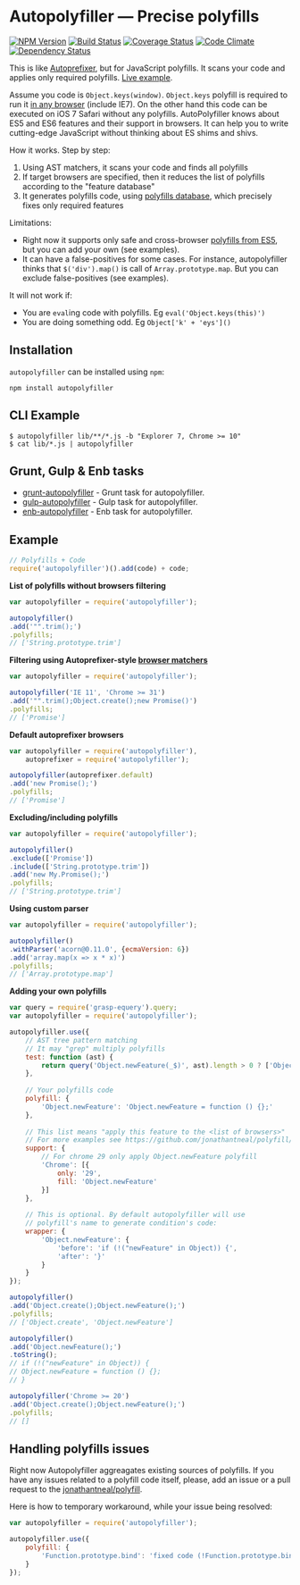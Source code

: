 # Autopolyfiller — Precise polyfills

[![NPM Version](https://badge.fury.io/js/autopolyfiller.png)](https://npmjs.org/package/autopolyfiller) [![Build Status](https://travis-ci.org/azproduction/autopolyfiller.png?branch=master)](https://travis-ci.org/azproduction/autopolyfiller) [![Coverage Status](https://coveralls.io/repos/azproduction/autopolyfiller/badge.png?branch=master&)](https://coveralls.io/r/azproduction/autopolyfiller) [![Code Climate](https://codeclimate.com/github/azproduction/autopolyfiller.png)](https://codeclimate.com/github/azproduction/autopolyfiller) [![Dependency Status](https://gemnasium.com/azproduction/autopolyfiller.png)](https://gemnasium.com/azproduction/autopolyfiller)

This is like [Autoprefixer](https://github.com/ai/autoprefixer), but for JavaScript polyfills. It scans your code and applies only required polyfills. [Live&nbsp;example](http://azproduction.github.io/autopolyfiller).

Assume you code is `Object.keys(window)`. `Object.keys` polyfill is required to run it [in any browser](http://kangax.github.io/es5-compat-table/#Object.keys) (include IE7). On the other hand this code can be executed on iOS 7 Safari without any polyfills. AutoPolyfiller knows about ES5 and ES6 features and their support in browsers. It can help you to write cutting-edge JavaScript without thinking about ES shims and shivs.

How it works. Step by step:

 1. Using AST matchers, it scans your code and finds all polyfills
 2. If target browsers are specified, then it reduces the list of polyfills according to the "feature database"
 3. It generates polyfills code, using [polyfills database](https://github.com/jonathantneal/polyfill), which precisely fixes only required features

Limitations:

 * Right now it supports only safe and cross-browser [polyfills from ES5](https://github.com/jonathantneal/polyfill), but you can add your own (see examples).
 * It can have a false-positives for some cases. For instance, autopolyfiller thinks that `$('div').map()` is call of `Array.prototype.map`. But you can exclude false-positives (see examples).

It will not work if:

 * You are `eval`ing code with polyfills. Eg `eval('Object.keys(this)')`
 * You are doing something odd. Eg `Object['k' + 'eys']()`

## Installation 

`autopolyfiller` can be installed using `npm`:

```
npm install autopolyfiller
```

## CLI Example

```
$ autopolyfiller lib/**/*.js -b "Explorer 7, Chrome >= 10"
$ cat lib/*.js | autopolyfiller
```

## Grunt, Gulp & Enb tasks

 * [grunt-autopolyfiller](https://github.com/azproduction/grunt-autopolyfiller/) - Grunt task for autopolyfiller.
 * [gulp-autopolyfiller](https://github.com/azproduction/gulp-autopolyfiller/) - Gulp task for autopolyfiller.
 * [enb-autopolyfiller](https://github.com/enb-make/enb-autopolyfiller/) - Enb task for autopolyfiller.

## Example

```js
// Polyfills + Code
require('autopolyfiller')().add(code) + code;
```

**List of polyfills without browsers filtering**

```js
var autopolyfiller = require('autopolyfiller');

autopolyfiller()
.add('"".trim();')
.polyfills;
// ['String.prototype.trim']
```

**Filtering using Autoprefixer-style [browser matchers](https://github.com/ai/autoprefixer#browsers)**

```js
var autopolyfiller = require('autopolyfiller');

autopolyfiller('IE 11', 'Chrome >= 31')
.add('"".trim();Object.create();new Promise()')
.polyfills;
// ['Promise']
```

**Default autoprefixer browsers**

```js
var autopolyfiller = require('autopolyfiller'),
    autoprefixer = require('autopolyfiller');

autopolyfiller(autoprefixer.default)
.add('new Promise();')
.polyfills;
// ['Promise']
```

**Excluding/including polyfills**

```js
var autopolyfiller = require('autopolyfiller');

autopolyfiller()
.exclude(['Promise'])
.include(['String.prototype.trim'])
.add('new My.Promise();')
.polyfills;
// ['String.prototype.trim']
```

**Using custom parser**

```js
var autopolyfiller = require('autopolyfiller');

autopolyfiller()
.withParser('acorn@0.11.0', {ecmaVersion: 6})
.add('array.map(x => x * x)')
.polyfills;
// ['Array.prototype.map']
```

**Adding your own polyfills**

```js
var query = require('grasp-equery').query;
var autopolyfiller = require('autopolyfiller');

autopolyfiller.use({
    // AST tree pattern matching
    // It may "grep" multiply polyfills
    test: function (ast) {
        return query('Object.newFeature(_$)', ast).length > 0 ? ['Object.newFeature'] : [];
    },
    
    // Your polyfills code
    polyfill: {
        'Object.newFeature': 'Object.newFeature = function () {};'
    },
    
    // This list means "apply this feature to the <list of browsers>"
    // For more examples see https://github.com/jonathantneal/polyfill/blob/master/agent.js.json
    support: {
        // For chrome 29 only apply Object.newFeature polyfill
        'Chrome': [{
            only: '29',
            fill: 'Object.newFeature'
        }]
    },
    
    // This is optional. By default autopolyfiller will use
    // polyfill's name to generate condition's code:
    wrapper: {
        'Object.newFeature': {
            'before': 'if (!("newFeature" in Object)) {',
            'after': '}'
        }
    }
});

autopolyfiller()
.add('Object.create();Object.newFeature();')
.polyfills;
// ['Object.create', 'Object.newFeature']

autopolyfiller()
.add('Object.newFeature();')
.toString();
// if (!("newFeature" in Object)) {
// Object.newFeature = function () {};
// }

autopolyfiller('Chrome >= 20')
.add('Object.create();Object.newFeature();')
.polyfills;
// []
```

## Handling polyfills issues

Right now Autopolyfiller aggreagates existing sources of polyfills. If you have any issues related to a polyfill code itself, please, add an issue or a pull request to the [jonathantneal/polyfill](https://github.com/jonathantneal/polyfill).

Here is how to temporary workaround, while your issue being resolved:
```js
var autopolyfiller = require('autopolyfiller');

autopolyfiller.use({
    polyfill: {
        'Function.prototype.bind': 'fixed code (!Function.prototype.bind)'
    }
});
```
